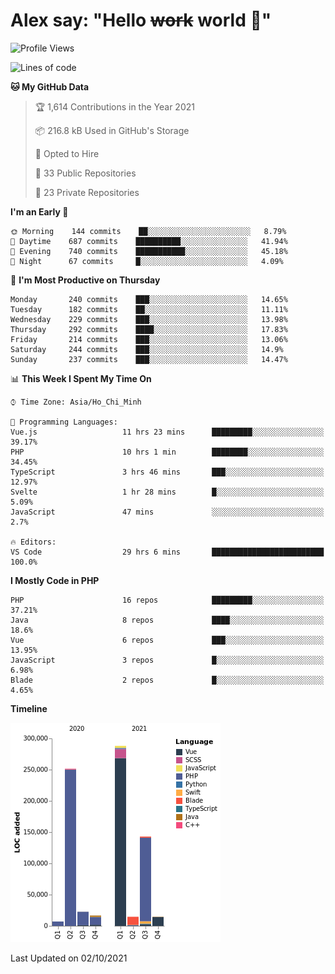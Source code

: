 # Alex say: "Hello ~~work~~ world 🐾"

<!--START_SECTION:waka-->
![Profile Views](http://img.shields.io/badge/Profile%20Views-0-blue)

![Lines of code](https://img.shields.io/badge/From%20Hello%20World%20I%27ve%20Written-758863%20lines%20of%20code-blue)

**🐱 My GitHub Data** 

> 🏆 1,614 Contributions in the Year 2021
 > 
> 📦 216.8 kB Used in GitHub's Storage 
 > 
> 💼 Opted to Hire
 > 
> 📜 33 Public Repositories 
 > 
> 🔑 23 Private Repositories  
 > 
**I'm an Early 🐤** 

```text
🌞 Morning    144 commits    ██░░░░░░░░░░░░░░░░░░░░░░░   8.79% 
🌆 Daytime    687 commits    ██████████░░░░░░░░░░░░░░░   41.94% 
🌃 Evening    740 commits    ███████████░░░░░░░░░░░░░░   45.18% 
🌙 Night      67 commits     █░░░░░░░░░░░░░░░░░░░░░░░░   4.09%

```
📅 **I'm Most Productive on Thursday** 

```text
Monday       240 commits    ███░░░░░░░░░░░░░░░░░░░░░░   14.65% 
Tuesday      182 commits    ██░░░░░░░░░░░░░░░░░░░░░░░   11.11% 
Wednesday    229 commits    ███░░░░░░░░░░░░░░░░░░░░░░   13.98% 
Thursday     292 commits    ████░░░░░░░░░░░░░░░░░░░░░   17.83% 
Friday       214 commits    ███░░░░░░░░░░░░░░░░░░░░░░   13.06% 
Saturday     244 commits    ███░░░░░░░░░░░░░░░░░░░░░░   14.9% 
Sunday       237 commits    ███░░░░░░░░░░░░░░░░░░░░░░   14.47%

```


📊 **This Week I Spent My Time On** 

```text
⌚︎ Time Zone: Asia/Ho_Chi_Minh

💬 Programming Languages: 
Vue.js                   11 hrs 23 mins      █████████░░░░░░░░░░░░░░░░   39.17% 
PHP                      10 hrs 1 min        ████████░░░░░░░░░░░░░░░░░   34.45% 
TypeScript               3 hrs 46 mins       ███░░░░░░░░░░░░░░░░░░░░░░   12.97% 
Svelte                   1 hr 28 mins        █░░░░░░░░░░░░░░░░░░░░░░░░   5.09% 
JavaScript               47 mins             ░░░░░░░░░░░░░░░░░░░░░░░░░   2.7%

🔥 Editors: 
VS Code                  29 hrs 6 mins       █████████████████████████   100.0%

```

**I Mostly Code in PHP** 

```text
PHP                      16 repos            █████████░░░░░░░░░░░░░░░░   37.21% 
Java                     8 repos             ████░░░░░░░░░░░░░░░░░░░░░   18.6% 
Vue                      6 repos             ███░░░░░░░░░░░░░░░░░░░░░░   13.95% 
JavaScript               3 repos             █░░░░░░░░░░░░░░░░░░░░░░░░   6.98% 
Blade                    2 repos             █░░░░░░░░░░░░░░░░░░░░░░░░   4.65%

```


**Timeline**

![Chart not found](https://raw.githubusercontent.com/alexzvn/alexzvn/main/charts/bar_graph.png) 


 Last Updated on 02/10/2021
<!--END_SECTION:waka-->
